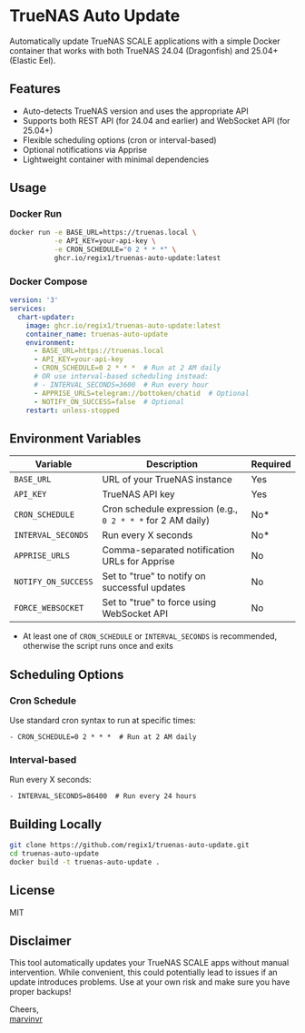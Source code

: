 # TrueNAS Auto Update

Automatically update TrueNAS SCALE applications with a simple Docker container that works with both TrueNAS 24.04 (Dragonfish) and 25.04+ (Elastic Eel).

## Features

- Auto-detects TrueNAS version and uses the appropriate API
- Supports both REST API (for 24.04 and earlier) and WebSocket API (for 25.04+)
- Flexible scheduling options (cron or interval-based)
- Optional notifications via Apprise
- Lightweight container with minimal dependencies

## Usage

### Docker Run

```bash
docker run -e BASE_URL=https://truenas.local \
           -e API_KEY=your-api-key \
           -e CRON_SCHEDULE="0 2 * * *" \
           ghcr.io/regix1/truenas-auto-update:latest
```

### Docker Compose

```yaml
version: '3'
services:
  chart-updater:
    image: ghcr.io/regix1/truenas-auto-update:latest
    container_name: truenas-auto-update
    environment:
      - BASE_URL=https://truenas.local
      - API_KEY=your-api-key
      - CRON_SCHEDULE=0 2 * * *  # Run at 2 AM daily
      # OR use interval-based scheduling instead:
      # - INTERVAL_SECONDS=3600  # Run every hour
      - APPRISE_URLS=telegram://bottoken/chatid  # Optional
      - NOTIFY_ON_SUCCESS=false  # Optional
    restart: unless-stopped
```

## Environment Variables

| Variable | Description | Required |
|----------|-------------|----------|
| `BASE_URL` | URL of your TrueNAS instance | Yes |
| `API_KEY` | TrueNAS API key | Yes |
| `CRON_SCHEDULE` | Cron schedule expression (e.g., `0 2 * * *` for 2 AM daily) | No* |
| `INTERVAL_SECONDS` | Run every X seconds | No* |
| `APPRISE_URLS` | Comma-separated notification URLs for Apprise | No |
| `NOTIFY_ON_SUCCESS` | Set to "true" to notify on successful updates | No |
| `FORCE_WEBSOCKET` | Set to "true" to force using WebSocket API | No |

* At least one of `CRON_SCHEDULE` or `INTERVAL_SECONDS` is recommended, otherwise the script runs once and exits

## Scheduling Options

### Cron Schedule

Use standard cron syntax to run at specific times:

```
- CRON_SCHEDULE=0 2 * * *  # Run at 2 AM daily
```

### Interval-based

Run every X seconds:

```
- INTERVAL_SECONDS=86400  # Run every 24 hours
```

## Building Locally

```bash
git clone https://github.com/regix1/truenas-auto-update.git
cd truenas-auto-update
docker build -t truenas-auto-update .
```

## License

MIT

## Disclaimer
This tool automatically updates your TrueNAS SCALE apps without manual intervention. While convenient, this could potentially lead to issues if an update introduces problems. Use at your own risk and make sure you have proper backups!

Cheers,  
[marvinvr](https://github.com/marvinvr)
